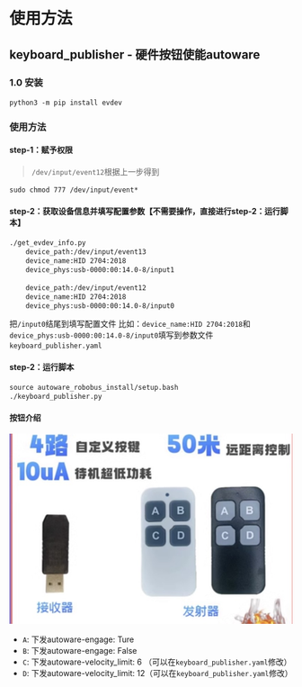 # 使用方法

## keyboard_publisher - 硬件按钮使能autoware

### 1.0 安装
```shell
python3 -m pip install evdev

```

### 使用方法
#### step-1：赋予权限
> `/dev/input/event12`根据上一步得到

```shell
sudo chmod 777 /dev/input/event*
```

#### step-2：获取设备信息并填写配置参数【不需要操作，直接进行step-2：运行脚本】
```shell
./get_evdev_info.py 
    device_path:/dev/input/event13
    device_name:HID 2704:2018
    device_phys:usb-0000:00:14.0-8/input1

    device_path:/dev/input/event12
    device_name:HID 2704:2018
    device_phys:usb-0000:00:14.0-8/input0
```
把`/input0`结尾到填写配置文件
比如：`device_name:HID 2704:2018`和`device_phys:usb-0000:00:14.0-8/input0`填写到参数文件`keyboard_publisher.yaml`



#### step-2：运行脚本
```shell
source autoware_robobus_install/setup.bash
./keyboard_publisher.py
```

#### 按钮介绍
![](./images/keyboard_publisher.jpg)

- `A`: 下发autoware-engage: Ture 
- `B`: 下发autoware-engage: False 
- `C`: 下发autoware-velocity_limit: 6 （可以在`keyboard_publisher.yaml`修改） 
- `D`: 下发autoware-velocity_limit: 12（可以在`keyboard_publisher.yaml`修改） 